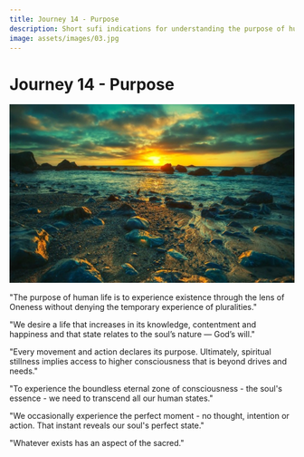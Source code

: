 ```yaml
---
title: Journey 14 - Purpose
description: Short sufi indications for understanding the purpose of human life and aligning yourself with the way of truth.
image: assets/images/03.jpg
---
```


# Journey 14 - Purpose

![](../../assets/images/03.jpg)

"The purpose of human life is to experience existence through the lens of Oneness without denying the temporary experience of pluralities."  

"We desire a life that increases in its knowledge, contentment and happiness and that state relates to the soul’s nature — God’s will."  

"Every movement and action declares its purpose. Ultimately, spiritual stillness implies access to higher consciousness that is beyond drives and needs."  

"To experience the boundless eternal zone of consciousness - the soul's essence - we need to transcend all our human states."  

"We occasionally experience the perfect moment - no thought, intention or action. That instant reveals our soul's perfect state."  

"Whatever exists has an aspect of the sacred." 